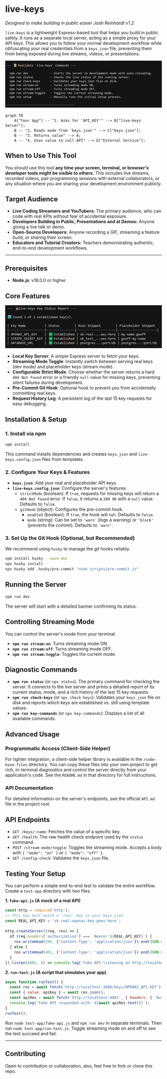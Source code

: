 # live-keys

*Designed to make building in public easier*
*Josh Reinhardt*
*v1.2*

`live-keys` is a lightweight Express-based tool that helps you build in public safely. It runs as a separate local server, acting as a simple proxy for your API keys. This allows you to follow your normal development workflow while obfuscating your real credentials from a `keys.json` file, preventing them from being exposed during live streams, videos, or presentations.

![commands-screenshot.png](assets/commands-screenshot.png)

```mermaid
graph TD
    A["Your App"] -- "1. Asks for 'API_KEY'" --> B["live-keys Server"];
    B -- "2. Reads mode from 'keys.json'" --> C["keys.json"];
    B -- "3. Returns value" --> A;
    A -- "4. Uses value to call API" --> D["External Service"];
```

## When to Use This Tool
You should use this tool **any time your screen, terminal, or browser's developer tools might be visible to others.** This includes live streams, recorded videos, pair programming sessions with external collaborators, or any situation where you are sharing your development environment publicly.

## Target Audience
*   **Live Coding Streamers and YouTubers:** The primary audience, who can code with real APIs without fear of accidental exposure.
*   **Developers Building in Public, Presentations and at Demos:** Anyone giving a live talk or demo.
*   **Open-Source Developers:** Anyone recording a GIF, streaming a feature build, or sharing their screen.
*   **Educators and Tutorial Creators:** Teachers demonstrating authentic, end-to-end development workflows.

---

## Prerequisites
- **Node.js**: v18.0.0 or higher.

## Core Features

![check-keys-screenshot.png](assets/check-keys-screenshot.png)

-   **Local Key Server**: A simple Express server to fetch your keys.
-   **Streaming Mode Toggle**: Instantly switch between serving real keys (dev mode) and placeholder keys (stream mode).
-   **Configurable Strict Mode**: Choose whether the server returns a hard `404 Not Found` error or a friendly `null` value for missing keys, preventing silent failures during development.
-   **Pre-Commit Git Hook**: Optional hook to prevent you from accidentally committing real keys.
-   **Request History Log**: A persistent log of the last 15 key requests for easy debugging.

## Installation & Setup

### 1. Install via npm
```bash
npm install
```
This command installs dependencies and creates `keys.json` and `live-keys.config.json` files from templates.

### 2. Configure Your Keys & Features
-   **`keys.json`**: Add your real and placeholder API keys.
-   **`live-keys.config.json`**: Configure the server's features.
    -   `strictMode` (boolean): If `true`, requests for missing keys will return a `404 Not Found` error. If `false`, it returns a `200 OK` with a `null` value. Defaults to `false`.
    -   `gitHook` (object): Configures the pre-commit hook.
        -   `enabled` (boolean): If `true`, the hook will run. Defaults to `false`.
        -   `mode` (string): Can be set to `'warn'` (logs a warning) or `'block'` (prevents the commit). Defaults to `'warn'`.

### 3. Set Up the Git Hook (Optional, but Recommended)
We recommend using `husky` to manage the git hooks reliably.
```bash
npm install husky --save-dev
npx husky install
npx husky add .husky/pre-commit "node scripts/pre-commit.js"
```

## Running the Server
```bash
npm run dev
```
The server will start with a detailed banner confirming its status.

## Controlling Streaming Mode

You can control the server's mode from your terminal.

-   **`npm run stream:on`**: Turns streaming mode ON.
-   **`npm run stream:off`**: Turns streaming mode OFF.
-   **`npm run stream:toggle`**: Toggles the current mode.

## Diagnostic Commands
-   **`npm run status`** (or `npx status`): The primary command for checking the server. It connects to the live server and prints a detailed report of its current status, mode, and a rich history of the last 15 key requests.
-   **`npm run check-keys`** (or `npx check-keys`): Validates your `keys.json` file on disk and reports which keys are established vs. still using template values.
-   **`npm run key-commands`** (or `npx key-commands`): Displays a list of all available commands.

## Advanced Usage

### Programmatic Access (Client-Side Helper)
For tighter integration, a client-side helper library is available in the `/code-base-files` directory. You can copy these files into your own project to get rich, in-terminal diagnostics and control the server directly from your application's code. See the `README.md` in that directory for full instructions.

### API Documentation
For detailed information on the server's endpoints, see the official `API.md` file in the project root.

## API Endpoints
-   `GET /keys/:name`: Fetches the value of a specific key.
-   `GET /health`: The raw health check endpoint used by the `status` command.
-   `POST /stream-mode/toggle`: Toggles the streaming mode. Accepts a body with `{ "mode": "on" }` or `{ "mode": "off" }`.
-   `GET /config-check`: Validates the `keys.json` file.

## Testing Your Setup

You can perform a simple end-to-end test to validate the entire workflow. Create a `test-app` directory with two files:

**1. `fake-api.js` (A mock of a real API)**
```javascript
const http = require('http');
// This key must match a 'real' key in your keys.json
const REAL_API_KEY = 'sk-real-openai-key-goes-here'; 

http.createServer((req, res) => {
  if (req.headers['authorization'] === `Bearer ${REAL_API_KEY}`) {
    res.writeHead(200, {'Content-Type': 'application/json'}).end(JSON.stringify({ message: '✅ Success!' }));
  } else {
    res.writeHead(401, {'Content-Type': 'application/json'}).end(JSON.stringify({ message: '❌ Unauthorized' }));
  }
}).listen(4001, () => console.log('Fake API listening on http://localhost:4001'));
```

**2. `run-test.js` (A script that simulates your app)**
```javascript
async function runTest() {
  const res = await fetch('http://localhost:3666/keys/OPENAI_API_KEY');
  const { value: apiKey } = await res.json();
  const apiRes = await fetch('http://localhost:4001', { headers: { 'Authorization': `Bearer ${apiKey}` } });
  console.log(`Fake API responded with: ${await apiRes.text()}`);
}
runTest();
```
Run `node test-app/fake-api.js` and `npm run dev` in separate terminals. Then run `node test-app/run-test.js`. Toggle streaming mode on and off to see the test succeed and fail.

---
## Contributing
Open to contribution or collaboration, also, feel free to fork or clone this repo.
